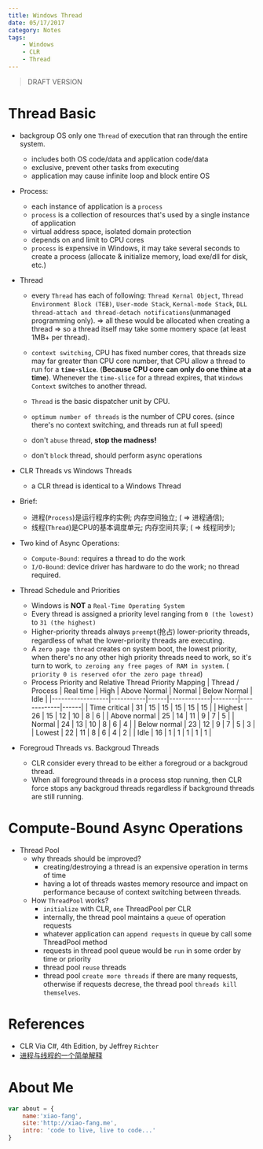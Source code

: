 ```yaml
---
title: Windows Thread
date: 05/17/2017
category: Notes
tags:
    - Windows
    - CLR
    - Thread
---
```


> DRAFT VERSION

# Thread Basic
-   backgroup
    OS only one `Thread` of execution that ran through the entire system.
    - includes both OS code/data and application code/data
    - exclusive, prevent other tasks from executing
    - application may cause infinite loop and block entire OS

-   Process:
    - each instance of application is a `process`
    - `process` is a collection of resources that's used by a single instance of application
    - virtual address space, isolated domain protection
    - depends on and limit to CPU cores
    - `process` is expensive in Windows, it may take several seconds to create a process (allocate & initialize memory, load exe/dll for disk, etc.)

-   Thread
    - every `Thread` has each of following: `Thread Kernal Object`, `Thread Environment Block (TEB)`, `User-mode Stack`, `Kernal-mode Stack`, `DLL thread-attach and thread-detach notifications`(unmanaged programming only). => all these would be allocated when creating a thread => so a thread itself may take some momery space (at least 1MB+ per thread).

    - `context switching`, CPU has fixed number cores, that threads size may far greater than CPU core number, that CPU allow a thread to run for a **`time-slice`**. (__Because CPU core can only do one thine at a time__). Whenever the `time-slice` for a thread expires, that `Windows Context` switches to another thread.
    - `Thread` is the basic dispatcher unit by CPU.
    - `optimum number of threads` is the number of CPU cores. (since there's no context switching, and threads run at full speed)
    - don't `abuse` thread, __stop the madness!__
    - don't `block` thread, should perform async operations

-   CLR Threads vs Windows Threads
    - a CLR thread is identical to a Windows Thread

-   Brief:
    - 进程(`Process`)是运行程序的实例; 内存空间独立; ( => 进程通信);
    - 线程(`Thread`)是CPU的基本调度单元; 内存空间共享; ( => 线程同步);

-   Two kind of Async Operations:
    - `Compute-Bound`:  requires a thread to do the work
    - `I/O-Bound`:  device driver has hardware to do the work; no thread required.

-   Thread Schedule and Priorities
    - Windows is **NOT** a `Real-Time Operating System`
    - Every thread is assigned a priority level ranging from `0 (the lowest)` to `31 (the highest)`
    - Higher-priority threads always `preempt`(抢占) lower-priority threads, regardless of what the lower-priority threads are executing.
    - A `zero page thread` creates on system boot, the lowest priority, when there's no any other high priority threads need to work, so it's turn to work, `to zeroing any free pages of RAM in system`. ( `priority 0 is reserved ofor the zero page thread`)
    -  Process Priority and Relative Thread Priority Mapping
        | Thread / Process | Real time | High | Above Normal | Normal | Below Normal | Idle |
        |------------------|-----------|------|-------------|--------|-------------|------|
        | Time critical | 31 | 15 | 15 | 15 | 15 | 15 |
        | Highest | 26 | 15 | 12 | 10 | 8 | 6 |
        | Above normal | 25 | 14 | 11 | 9 | 7 | 5 |
        | Normal | 24 | 13 | 10 | 8 | 6 | 4 |
        | Below normal | 23 | 12 | 9 | 7 | 5 | 3 |
        | Lowest | 22 | 11 | 8 | 6 | 4 | 2 |
        | Idle | 16 | 1 | 1 | 1 | 1 | 1 |

-   Foregroud Threads vs. Backgroud Threads
    -  CLR consider every thread to be either a foregroud or a backgroud thread.
    -  When all foreground threads in a process stop running, then CLR force stops any backgroud threads regardless if background threads are still running.

# Compute-Bound Async Operations

-   Thread Pool
    - why threads should be improved?
        -   creating/destroying a thread is an expensive operation in terms of time
        -   having a lot of threads wastes memory resource and impact on performance because of context switching between threads.
    - How `ThreadPool` works?
        - `initialize` with CLR, `one` ThreadPool per CLR
        - internally, the thread pool maintains a `queue` of operation requests
        - whatever application can `append requests` in queue by call some ThreadPool method
        - requests in thread pool queue would be `run` in some order by time or priority
        - thread pool `reuse` threads
        - thread pool `create more threads` if there are many requests, otherwise if requests decrese, the thread pool `threads kill themselves`.


# References

- CLR Via C#, 4th Edition, by Jeffrey `Richter`
- [进程与线程的一个简单解释](http://www.ruanyifeng.com/blog/2013/04/processes_and_threads.html)

# About Me

```javascript
var about = {
    name:'xiao-fang',
    site:'http://xiao-fang.me',
    intro: 'code to live, live to code...'
}
```